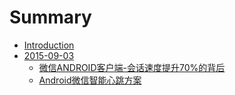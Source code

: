 # Summary

* [Introduction](README.md)
* [2015-09-03](2015-09-03/README.md)
   * [微信ANDROID客户端-会话速度提升70%的背后](2015-09-03/weixin_android1.md)
   * [Android微信智能心跳方案](weixin_android2.md)

